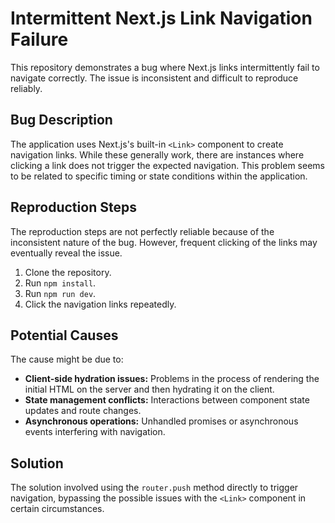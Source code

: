 # Intermittent Next.js Link Navigation Failure

This repository demonstrates a bug where Next.js links intermittently fail to navigate correctly. The issue is inconsistent and difficult to reproduce reliably.

## Bug Description

The application uses Next.js's built-in `<Link>` component to create navigation links. While these generally work, there are instances where clicking a link does not trigger the expected navigation.  This problem seems to be related to specific timing or state conditions within the application.

## Reproduction Steps

The reproduction steps are not perfectly reliable because of the inconsistent nature of the bug.  However, frequent clicking of the links may eventually reveal the issue.

1. Clone the repository.
2. Run `npm install`.
3. Run `npm run dev`.
4. Click the navigation links repeatedly.

## Potential Causes

The cause might be due to:

* **Client-side hydration issues:** Problems in the process of rendering the initial HTML on the server and then hydrating it on the client.
* **State management conflicts:** Interactions between component state updates and route changes.
* **Asynchronous operations:** Unhandled promises or asynchronous events interfering with navigation.

## Solution

The solution involved using the `router.push` method directly to trigger navigation, bypassing the possible issues with the `<Link>` component in certain circumstances.